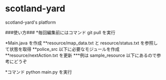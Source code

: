 # scotland-yard
scotland-yard's platform

###使い方###
*毎回編集前にはコマンド git pull を実行

*Main.java を作成
**resource/map_data.txt と resource/status.txt を参照して状態を取得
**police_src 以下に必要なモジュールを作成
**resource/nextAction.txt を更新
***例は sample_resource 以下にあるので参考にどうぞ

*コマンド python main.py を実行

